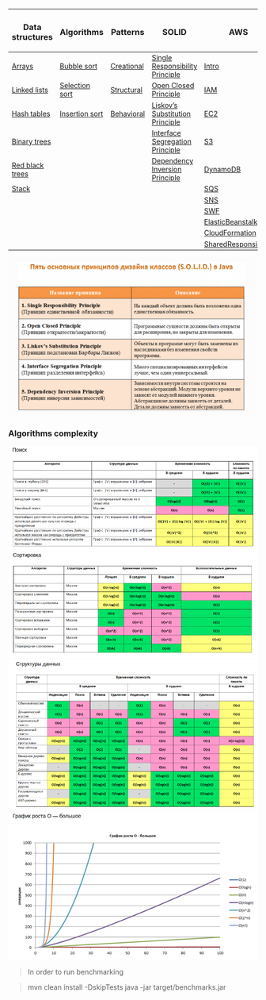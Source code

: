 

| <H3> Data structures                                                                             | <H3> Algorithms                                                                                  |<H3> Patterns                       			                  			                              | <H3> SOLID                                                                                 | <h3> AWS                             	                									 |
|--------------------------------------------------------------------------------------------------|--------------------------------------------------------------------------------------------------|-------------------------------------------------------------------------------------------------------|--------------------------------------------------------------------------------------------|---------------------------------------------------------------------------------------------|
| [Arrays](Lafore/src/main/resources/data_structures/arrays/arrays.md)                             | [Bubble sort](Lafore/src/main/resources/algorithms/bubble_sort/bubble_sort.md)                   |	[Creational](Patterns/src/main/java/com/linnik/wickiup/patterns/_1_creational/creational_patterns.md) |  [Single Responsibility Principle](Solid/src/main/resources/solid/single_responsibility.md)| [Intro](AWS/src/main/java/aws/intro.md) 	            									 |
| [Linked lists](Lafore/src/main/resources/data_structures/linked_lists/linked_lists.md)           | [Selection sort](Lafore/src/main/resources/algorithms/selection_sort/selection_sort.md)          |	[Structural](Patterns/src/main/java/com/linnik/wickiup/patterns/_2_structural/structural_patterns.md) |  [Open Closed Principle](Solid/src/main/resources/solid/open_close.md)                     | [IAM](AWS/src/main/java/aws/IAM/IAM.md)                									 | 
| [Hash tables](Lafore/src/main/resources/data_structures/hash_tables/hash_tables.md)              | [Insertion sort](Lafore/src/main/resources/algorithms/insertion_sort/insertion_sort.md)          | [Behavioral](Patterns/src/main/java/com/linnik/wickiup/patterns/_3_behavioral/behavioral_patterns.md) |  [Liskov’s Substitution Principle](Solid/src/main/resources/solid/liskov_substitution.md)  | [EC2](AWS/src/main/java/aws/EC2/ec2_map.md)            									 |
| [Binary trees](Lafore/src/main/resources/data_structures/binary_trees/binary_trees.md)           |                                                                                                  |	                                   			                  			                              |  [Interface Segregation Principle](Solid/src/main/resources/solid/interface_segregation.md)| [S3](AWS/src/main/java/aws/S3/S-3.md)                  									 |
| [Red black trees](Lafore/rc/main/resources/data_structures/red_black_trees/red_black_trees.md)   |                                                                                                  |                                    			                   			                              |  [Dependency Inversion Principle](Solid/src/main/resources/solid/dependency_inversion.md)  | [DynamoDB](AWS/src/main/java/aws/DynamoDB/DynamoDB.md)						    			 |
| [Stack](Lafore/src/main/resources/data_structures/stack/stack.md)                                |                                                                                                  |                                    			                  			                              |                                                                                            | [SQS](AWS/src/main/java/aws/SQS/SQS.md)											    	 |
|																								   |																								  |																									      |																							   | [SNS](AWS/src/main/java/aws/SNS/SNS.md)													 |
|																								   |																								  |																									      |																							   | [SWF](AWS/src/main/java/aws/SWF/SWF.md)									    			 |
|																								   |																								  |																									      |																							   | [ElasticBeanstalk](AWS/src/main/java/aws/ElasticBeanstalk/ElasticBeanstalk.md)				 |
|																								   |																								  |																									      |																							   | [CloudFormation](AWS/src/main/java/aws/CloudFormation/CloudFormation.md)	    			 |
|																								   |																								  |																									      |																							   | [SharedResponsibility](AWS/src/main/java/aws/SharedResponsibility/SharedResponsibility.md)	 |

 ![alt text](images/solid.png)

### Algorithms complexity

 ![alt text](images/search_complexity.png)
 ![alt text](images/sort_complexity.png)
 ![alt text](images/data_structures_complexity.png)
 ![alt text](images/o-complexity.png)
 
 
 > In order to run benchmarking
 
 > mvn clean install -DskipTests
 > java -jar target/benchmarks.jar
